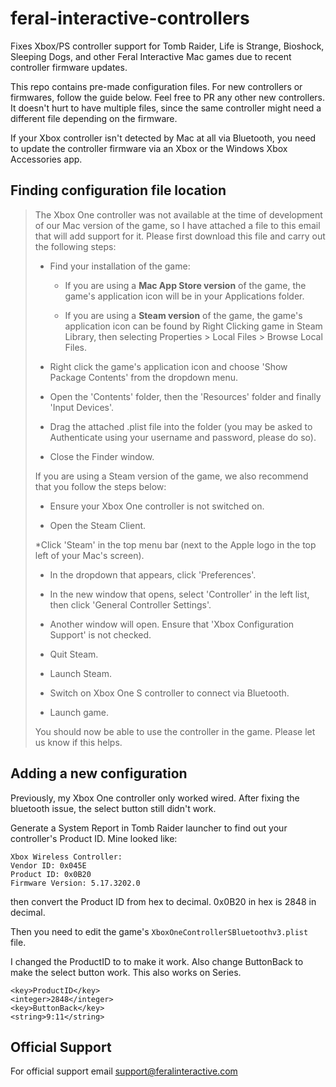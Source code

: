 # feral-interactive-controllers
Fixes Xbox/PS controller support for Tomb Raider, Life is Strange, Bioshock, Sleeping Dogs, and other Feral Interactive Mac games due to recent controller firmware updates.

This repo contains pre-made configuration files. For new controllers or firmwares, follow the guide below. Feel free to PR any other new controllers. It doesn't hurt to have multiple files, since the same controller might need a different file depending on the firmware. 

If your Xbox controller isn't detected by Mac at all via Bluetooth, you need to update the controller firmware via an Xbox or the Windows Xbox Accessories app.


## Finding configuration file location

> The Xbox One controller was not available at the time of development of our Mac version of the game, so I have attached a file to this email that will add support for it. Please first download this file and carry out the following steps:
>  
> 
> * Find your installation of the game:
> 
>   * If you are using a **Mac App Store version** of the game, the game's application icon will be in your Applications folder.
> 
>   * If you are using a **Steam version** of the game, the game's application icon can be found by Right Clicking game in Steam Library, then selecting Properties > Local Files > Browse Local Files.
> 
> * Right click the game's application icon and choose 'Show Package Contents' from the dropdown menu.
> 
> * Open the 'Contents' folder, then the 'Resources' folder and finally 'Input Devices'.
> 
> * Drag the attached .plist file into the folder (you may be asked to Authenticate using your username and password, please do so).
> 
> * Close the Finder window.
> 
> 
> If you are using a Steam version of the game, we also recommend that you follow the steps below:
>  
> * Ensure your Xbox One controller is not switched on.
> 
> * Open the Steam Client.
> 
> *Click 'Steam' in the top menu bar (next to the Apple logo in the top left of your Mac's screen).
> 
> * In the dropdown that appears, click 'Preferences'.
> 
> * In the new window that opens, select 'Controller' in the left list, then click 'General Controller Settings'.
> 
> * Another window will open. Ensure that 'Xbox Configuration Support' is not checked.
> 
> * Quit Steam.
> 
> * Launch Steam.
> 
> * Switch on Xbox One S controller to connect via Bluetooth.
> 
> * Launch game.
> 
> 
> You should now be able to use the controller in the game. Please let us know if this helps. 

## Adding a new configuration

Previously, my Xbox One controller only worked wired. After fixing the bluetooth issue, the select button still didn't work. 

Generate a System Report in Tomb Raider launcher to find out your controller's Product ID. Mine looked like:
```
Xbox Wireless Controller:
Vendor ID: 0x045E              
Product ID: 0x0B20
Firmware Version: 5.17.3202.0
```

then convert the Product ID from hex to decimal. 0x0B20 in hex is 2848 in decimal.

Then you need to edit the game's `XboxOneControllerSBluetoothv3.plist` file.

I changed the ProductID to to make it work. Also change ButtonBack to make the select button work. This also works on Series.

```
<key>ProductID</key>
<integer>2848</integer>
<key>ButtonBack</key>
<string>9:11</string>
```

## Official Support

For official support email support@feralinteractive.com
